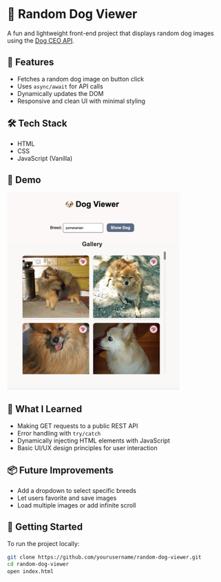 # 🐶 Random Dog Viewer

A fun and lightweight front-end project that displays random dog images using the [Dog CEO API](https://dog.ceo/dog-api/).

## 🚀 Features

- Fetches a random dog image on button click
- Uses `async/await` for API calls
- Dynamically updates the DOM
- Responsive and clean UI with minimal styling

## 🛠️ Tech Stack

- HTML
- CSS
- JavaScript (Vanilla)

## 📸 Demo

<img src="img/screenshot.png" width="400" />

## 🧠 What I Learned

- Making GET requests to a public REST API
- Error handling with `try/catch`
- Dynamically injecting HTML elements with JavaScript
- Basic UI/UX design principles for user interaction

## 📦 Future Improvements

- Add a dropdown to select specific breeds
- Let users favorite and save images
- Load multiple images or add infinite scroll

## 📂 Getting Started

To run the project locally:

```bash
git clone https://github.com/yourusername/random-dog-viewer.git
cd random-dog-viewer
open index.html
